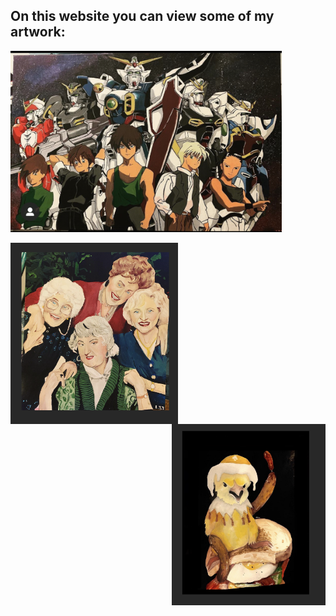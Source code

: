## On this website you can view some of my artwork:  

<img src="Gundam.jpg"
     alt="Gundam"
     style="float: center; height: 290px;" />

<img src="Images/GG.png"
     alt="Golden Girls"
     style="float: left; height: 290px;" />
     
<img src="Images/BCW.png"
     alt="BCW"
     style="float: right; height: 290px;" />



